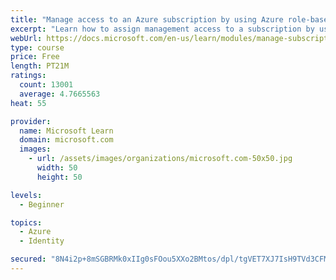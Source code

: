 ```yaml
---
title: "Manage access to an Azure subscription by using Azure role-based access control (RBAC)"
excerpt: "Learn how to assign management access to a subscription by using Azure role-based access control."
webUrl: https://docs.microsoft.com/en-us/learn/modules/manage-subscription-access-azure-rbac/
type: course
price: Free
length: PT21M
ratings:
  count: 13001
  average: 4.7665563
heat: 55

provider:
  name: Microsoft Learn
  domain: microsoft.com
  images:
    - url: /assets/images/organizations/microsoft.com-50x50.jpg
      width: 50
      height: 50

levels:
  - Beginner

topics:
  - Azure
  - Identity

secured: "8N4i2p+8mSGBRMk0xIIg0sFOou5XXo2BMtos/dpl/tgVET7XJ7IsH9TVd3CFMxkxfOLF6ikn6SaYEV6/yR4vI4owqmuvfZX+s/jy/iLXrS3UTVUkvk8FWOl+aMsz6ecljmN+Xc3rbe2MKGNX2WeQWi+zFGTbFoOhG0XJ5NrRy2Gsw6GgI02YmUcIVh00LrCG4b41nQX0CgvHImNQeV5mJNNUNlR2e4aM2VHhaNFjCtpGOUd3cI8LHlwWs3BF9deRGD9OOQiZ29xMT4SccqTx9OoslRxENea8nlNtxc8R3/3SvIchUrtFyWtTOhGn9NG7YtT8NrWGXz5z8yZI9mj3D6OirtSY6PoxEPBsWEPPbbZqp99WX6CZiC2jaUKM0ebFhwDIKJj1TKfRL+6y6agqiQkhpb09HRG9qX59hp6L/Mjcw2EuuUL1JtQmEe8UByIl;neZyIsZPUAnTgoRI9NEMbw=="
---
```


